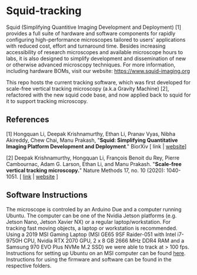 # Squid-tracking

Squid (Simplifying Quantitive Imaging Development and Deployment) [1] provides a full suite of hardware and software components for rapidly configuring high-performance microscopes tailored to users' applications with reduced cost, effort and turnaround time. Besides increasing accessibility of research microscopes and available microscope hours to labs, it is also designed to simplify development and dissemination of new or otherwise advanced microscopy techniques. For more information, including hardware BOMs, visit our website: https://www.squid-imaging.org

This repo hosts the current tracking software, which was first developed for scale-free vertical tracking microscopy (a.k.a Gravity Machine) [2], refactored with the new squid code base, and now applied back to squid for it to support tracking microscopy.

## References
[1] Hongquan Li, Deepak Krishnamurthy, Ethan Li, Pranav Vyas, Nibha Akireddy, Chew Chai, Manu Prakash, "**Squid: Simplifying Quantitative Imaging Platform Development and Deployment**." BiorXiv [ link | [website](https://www.squid-imaging.org)]

[2] Deepak Krishnamurthy, Hongquan Li, François Benoit du Rey, Pierre Cambournac, Adam G. Larson, Ethan Li, and Manu Prakash. "**Scale-free vertical tracking microscopy.**" Nature Methods 17, no. 10 (2020): 1040-1051. [ [link](https://www.nature.com/articles/s41592-020-0924-7) | [website](https://gravitymachine.org) ]

## Software Instructions
The microscope is controled by an Arduino Due and a computer running Ubuntu. The computer can be one of the Nvidia Jetson platforms (e.g. Jetson Nano, Jetson Xavier NX) or a regular laptop/workstation. For tracking fast moving objects, a laptop or workstation is recommended. Using a 2019 MSI Gaming Laptop (MSI GE65 9SF Raider-051 with Intel i7-9750H CPU, Nvidia RTX 2070 GPU, 2 x 8 GB 2666 MHz DDR4 RAM and a Samsung 970 EVO Plus NVMe M.2 SSD) we were able to track at > 100 fps. Instructions for setting up Ubuntu on an MSI computer can be found [here](https://www.notion.so/Setting-up-Ubuntu-on-MSI-computers-with-Nvidia-GPU-d01f292afe504b8f83091d59bf8609c5). Instructions for using the firmware and software can be found in the respective folders. 

